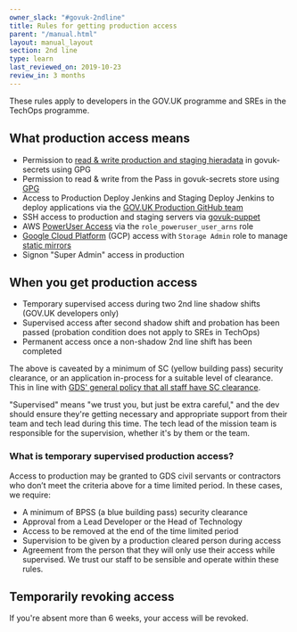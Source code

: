 ```yaml
---
owner_slack: "#govuk-2ndline"
title: Rules for getting production access
parent: "/manual.html"
layout: manual_layout
section: 2nd line
type: learn
last_reviewed_on: 2019-10-23
review_in: 3 months
---
```


These rules apply to developers in the GOV.UK programme and SREs in the TechOps programme.

## What production access means

- Permission to [read & write production and staging hieradata](https://github.com/alphagov/govuk-secrets/blob/master/puppet/hieradata/production_credentials.yaml) in govuk-secrets using GPG
- Permission to read & write from the Pass in govuk-secrets store using [GPG](https://github.com/alphagov/govuk-secrets/blob/master/pass/2ndline/.gpg-id)
- Access to Production Deploy Jenkins and Staging Deploy Jenkins to deploy applications via the [GOV.UK Production GitHub team](https://github.com/orgs/alphagov/teams/gov-uk-production)
- SSH access to production and staging servers via [govuk-puppet](https://github.com/alphagov/govuk-puppet)
- AWS [PowerUser Access](https://github.com/alphagov/govuk-aws-data/blob/master/data/infra-security/production/common.tfvars) via the `role_poweruser_user_arns` role
- [Google Cloud Platform](/manual/set-up-gcp-account.html) (GCP) access with `Storage Admin` role to manage [static mirrors](/manual/fall-back-to-mirror.html)
- Signon "Super Admin" access in production

## When you get production access

- Temporary supervised access during two 2nd line shadow shifts (GOV.UK developers only)
- Supervised access after second shadow shift and probation has been passed (probation condition does not apply to SREs in TechOps)
- Permanent access once a non-shadow 2nd line shift has been completed

The above is caveated by a minimum of SC (yellow building pass) security
clearance, or an application in-process for a suitable level of clearance. This
in line with [GDS' general policy that all staff have SC
clearance](https://sites.google.com/a/digital.cabinet-office.gov.uk/gds/working-at-the-white-chapel-building/security/recruitment).

"Supervised" means "we trust you, but just be extra careful," and the dev should
ensure they're getting necessary and appropriate support from their team and
tech lead during this time. The tech lead of the mission team is responsible for
the supervision, whether it's by them or the team.

### What is temporary supervised production access?

Access to production may be granted to GDS civil servants or contractors who
don’t meet the criteria above for a time limited period. In these cases, we
require:

- A minimum of BPSS (a blue building pass) security clearance
- Approval from a Lead Developer or the Head of Technology
- Access to be removed at the end of the time limited period
- Supervision to be given by a production cleared person during access
- Agreement from the person that they will only use their access while supervised. We trust our staff to be sensible and operate within these rules.

## Temporarily revoking access

If you're absent more than 6 weeks, your access will be revoked.
